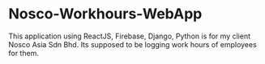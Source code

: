 # Nosco-Workhours-WebApp
This application using ReactJS, Firebase, Django, Python is for my client Nosco Asia Sdn Bhd. Its supposed to be logging work hours of employees for them. 
